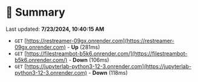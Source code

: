 # 📖 Summary
Last updated: **7/23/2024, 10:40:15 AM**

- `GET` [https://restreamer-09gx.onrender.com](https://restreamer-09gx.onrender.com) - **Up** (281ms)
- `GET` [https://filestreambot-b5k6.onrender.com/](https://filestreambot-b5k6.onrender.com/) - **Down** (106ms)
- `GET` [https://jupyterlab-python3-12-3.onrender.com](https://jupyterlab-python3-12-3.onrender.com) - **Down** (118ms)
